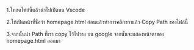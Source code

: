 1.โหลดไฟล์นี้แล้วนำไปเปิดบน Vscode

2.ให้เปิดหน้าที่ชื่อว่า homepage.html ก่อนแล้วทำการคลิกขวาแล้ว Copy Path ของไฟล์นี้

3.จากนั้นนำ Path ที่เรา copy ไว้ไปวาง บน google จากนั้นจะแสดงหน้าตาของ homepage.html ออกมา
